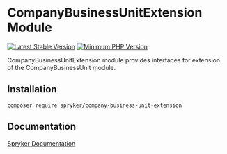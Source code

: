 # CompanyBusinessUnitExtension Module
[![Latest Stable Version](https://poser.pugx.org/spryker/company-business-unit-extension/v/stable.svg)](https://packagist.org/packages/spryker/company-business-unit-extension)
[![Minimum PHP Version](https://img.shields.io/badge/php-%3E%3D%208.0-8892BF.svg)](https://php.net/)

CompanyBusinessUnitExtension module provides interfaces for extension of the CompanyBusinessUnit module.

## Installation

```
composer require spryker/company-business-unit-extension
```

## Documentation

[Spryker Documentation](https://docs.spryker.com)
